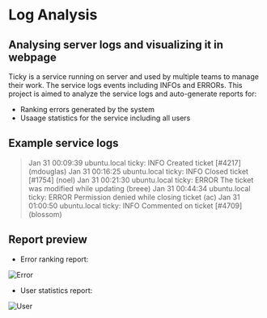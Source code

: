 # Log Analysis
## Analysing server logs and visualizing it in webpage

Ticky is a service running on server and used by multiple teams to manage their work. The service logs events including INFOs and ERRORs.
This project is aimed to analyze the service logs and auto-generate reports for:

- Ranking errors generated by the system
- Usaage statistics for the service including all users

## Example service logs

> Jan 31 00:09:39 ubuntu.local ticky: INFO Created ticket [#4217] (mdouglas)
> Jan 31 00:16:25 ubuntu.local ticky: INFO Closed ticket [#1754] (noel)
> Jan 31 00:21:30 ubuntu.local ticky: ERROR The ticket was modified while updating (breee)
> Jan 31 00:44:34 ubuntu.local ticky: ERROR Permission denied while closing ticket (ac)
> Jan 31 01:00:50 ubuntu.local ticky: INFO Commented on ticket [#4709] (blossom)



## Report preview

- Error ranking report:


![Error](https://user-images.githubusercontent.com/25804842/127052026-974cb193-a2a4-4412-8f19-cfed239db40e.PNG)


- User statistics report:


![User](https://user-images.githubusercontent.com/25804842/127052059-f09ff138-ca6a-4361-8b69-0921c6c19ab2.PNG)
